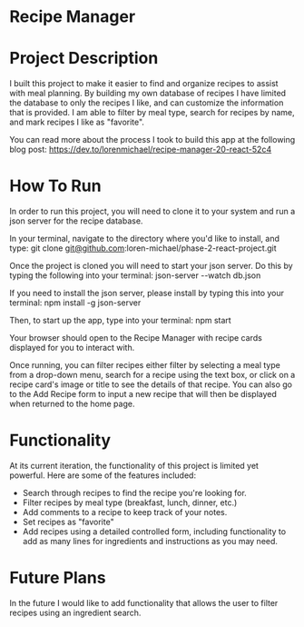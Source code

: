# Recipe Manager

# Project Description

I built this project to make it easier to find and organize recipes to assist with meal planning. By building my own database of recipes I have limited the database to only the recipes I like, and can customize the information that is provided. I am able to filter by meal type, search for recipes by name, and mark recipes I like as "favorite".

You can read more about the process I took to build this app at the following blog post: https://dev.to/lorenmichael/recipe-manager-20-react-52c4


# How To Run

In order to run this project, you will need to clone it to your system and run a json server for the recipe database.

In your terminal, navigate to the directory where you'd like to install, and type: git clone git@github.com:loren-michael/phase-2-react-project.git

Once the project is cloned you will need to start your json server. Do this by typing the following into your terminal: json-server --watch db.json

If you need to install the json server, please install by typing this into your terminal: npm install -g json-server

Then, to start up the app, type into your terminal: npm start

Your browser should open to the Recipe Manager with recipe cards displayed for you to interact with.

Once running, you can filter recipes either filter by selecting a meal type from a drop-down menu, search for a recipe using the text box, or click on a recipe card's image or title to see the details of that recipe. You can also go to the Add Recipe form to input a new recipe that will then be displayed when returned to the home page.


# Functionality

At its current iteration, the functionality of this project is limited yet powerful. Here are some of the features included:
   - Search through recipes to find the recipe you're looking for.
   - Filter recipes by meal type (breakfast, lunch, dinner, etc.)
   - Add comments to a recipe to keep track of your notes.
   - Set recipes as "favorite"
   - Add recipes using a detailed controlled form, including functionality to add as many lines for ingredients and instructions as you may need.

# Future Plans

In the future I would like to add functionality that allows the user to filter recipes using an ingredient search.
